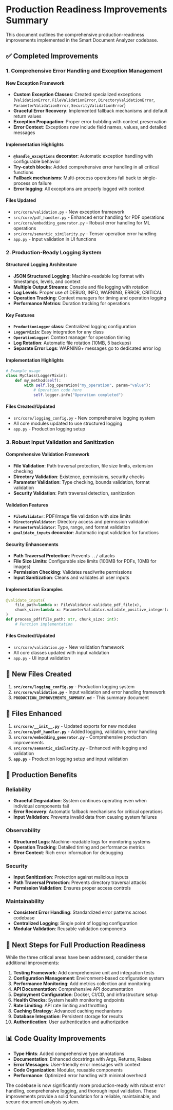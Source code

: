 # Production Readiness Improvements Summary

This document outlines the comprehensive production-readiness improvements implemented in the Smart Document Analyzer codebase.

## ✅ Completed Improvements

### 1. Comprehensive Error Handling and Exception Management

#### New Exception Framework
- **Custom Exception Classes**: Created specialized exceptions (`ValidationError`, `FileValidationError`, `DirectoryValidationError`, `ParameterValidationError`, `SecurityValidationError`)
- **Graceful Error Recovery**: Implemented fallback mechanisms and default return values
- **Exception Propagation**: Proper error bubbling with context preservation
- **Error Context**: Exceptions now include field names, values, and detailed messages

#### Implementation Highlights
- **`@handle_exceptions` decorator**: Automatic exception handling with configurable behavior
- **Try-catch blocks**: Added comprehensive error handling in all critical functions
- **Fallback mechanisms**: Multi-process operations fall back to single-process on failure
- **Error logging**: All exceptions are properly logged with context

#### Files Updated
- `src/core/validation.py` - New exception framework
- `src/core/pdf_handler.py` - Enhanced error handling for PDF operations
- `src/core/embedding_generator.py` - Robust error handling for ML operations
- `src/core/semantic_similarity.py` - Tensor operation error handling
- `app.py` - Input validation in UI functions

### 2. Production-Ready Logging System

#### Structured Logging Architecture
- **JSON Structured Logging**: Machine-readable log format with timestamps, levels, and context
- **Multiple Output Streams**: Console and file logging with rotation
- **Log Levels**: Proper use of DEBUG, INFO, WARNING, ERROR, CRITICAL
- **Operation Tracking**: Context managers for timing and operation logging
- **Performance Metrics**: Duration tracking for operations

#### Key Features
- **`ProductionLogger` class**: Centralized logging configuration
- **`LoggerMixin`**: Easy integration for any class
- **`OperationLogger`**: Context manager for operation timing
- **Log Rotation**: Automatic file rotation (10MB, 5 backups)
- **Separate Error Logs**: WARNING+ messages go to dedicated error log

#### Implementation Highlights
```python
# Example usage
class MyClass(LoggerMixin):
    def my_method(self):
        with self.log_operation("my_operation", param="value"):
            # Operation code here
            self.logger.info("Operation completed")
```

#### Files Created/Updated
- `src/core/logging_config.py` - New comprehensive logging system
- All core modules updated to use structured logging
- `app.py` - Production logging setup

### 3. Robust Input Validation and Sanitization

#### Comprehensive Validation Framework
- **File Validation**: Path traversal protection, file size limits, extension checking
- **Directory Validation**: Existence, permissions, security checks
- **Parameter Validation**: Type checking, bounds validation, format validation
- **Security Validation**: Path traversal detection, sanitization

#### Validation Features
- **`FileValidator`**: PDF/image file validation with size limits
- **`DirectoryValidator`**: Directory access and permission validation  
- **`ParameterValidator`**: Type, range, and format validation
- **`@validate_inputs` decorator**: Automatic input validation for functions

#### Security Enhancements
- **Path Traversal Protection**: Prevents `../` attacks
- **File Size Limits**: Configurable size limits (100MB for PDFs, 10MB for images)
- **Permission Checking**: Validates read/write permissions
- **Input Sanitization**: Cleans and validates all user inputs

#### Implementation Examples
```python
@validate_inputs(
    file_path=lambda x: FileValidator.validate_pdf_file(x),
    chunk_size=lambda x: ParameterValidator.validate_positive_integer(x, "chunk_size", min_value=100, max_value=50000)
)
def process_pdf(file_path: str, chunk_size: int):
    # Function implementation
```

#### Files Created/Updated
- `src/core/validation.py` - New validation framework
- All core classes updated with input validation
- `app.py` - UI input validation

## 📁 New Files Created

1. **`src/core/logging_config.py`** - Production logging system
2. **`src/core/validation.py`** - Input validation and error handling framework
3. **`PRODUCTION_IMPROVEMENTS_SUMMARY.md`** - This summary document

## 🔧 Files Enhanced

1. **`src/core/__init__.py`** - Updated exports for new modules
2. **`src/core/pdf_handler.py`** - Added logging, validation, error handling
3. **`src/core/embedding_generator.py`** - Comprehensive production improvements
4. **`src/core/semantic_similarity.py`** - Enhanced with logging and validation
5. **`app.py`** - Production logging setup and input validation

## 🎯 Production Benefits

### Reliability
- **Graceful Degradation**: System continues operating even when individual components fail
- **Error Recovery**: Automatic fallback mechanisms for critical operations
- **Input Validation**: Prevents invalid data from causing system failures

### Observability
- **Structured Logs**: Machine-readable logs for monitoring systems
- **Operation Tracking**: Detailed timing and performance metrics
- **Error Context**: Rich error information for debugging

### Security
- **Input Sanitization**: Protection against malicious inputs
- **Path Traversal Protection**: Prevents directory traversal attacks
- **Permission Validation**: Ensures proper access controls

### Maintainability
- **Consistent Error Handling**: Standardized error patterns across codebase
- **Centralized Logging**: Single point of logging configuration
- **Modular Validation**: Reusable validation components

## 🚀 Next Steps for Full Production Readiness

While the three critical areas have been addressed, consider these additional improvements:

1. **Testing Framework**: Add comprehensive unit and integration tests
2. **Configuration Management**: Environment-based configuration system
3. **Performance Monitoring**: Add metrics collection and monitoring
4. **API Documentation**: Comprehensive API documentation
5. **Deployment Configuration**: Docker, CI/CD, and infrastructure setup
6. **Health Checks**: System health monitoring endpoints
7. **Rate Limiting**: API rate limiting and throttling
8. **Caching Strategy**: Advanced caching mechanisms
9. **Database Integration**: Persistent storage for results
10. **Authentication**: User authentication and authorization

## 📊 Code Quality Improvements

- **Type Hints**: Added comprehensive type annotations
- **Documentation**: Enhanced docstrings with Args, Returns, Raises
- **Error Messages**: User-friendly error messages with context
- **Code Organization**: Modular, reusable components
- **Performance**: Optimized error handling with minimal overhead

The codebase is now significantly more production-ready with robust error handling, comprehensive logging, and thorough input validation. These improvements provide a solid foundation for a reliable, maintainable, and secure document analysis system. 